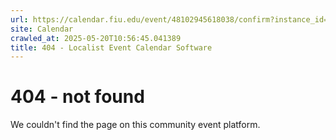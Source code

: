 ```yaml
---
url: https://calendar.fiu.edu/event/48102945618038/confirm?instance_id=48102945649803&return=https%3A%2F%2Fcalendar.fiu.edu%2Fcalendar%3Fevent_types%255B%255D%3D127584
site: Calendar
crawled_at: 2025-05-20T10:56:45.041389
title: 404 - Localist Event Calendar Software
---
```


# 404 - not found
We couldn't find the page on this community event platform.
